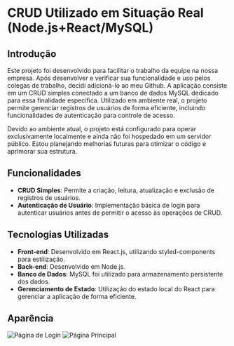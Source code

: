 # CRUD Utilizado em Situação Real (Node.js+React/MySQL)


## Introdução

Este projeto foi desenvolvido para facilitar o trabalho da equipe na nossa empresa. Após desenvolver e verificar sua funcionalidade e uso pelos colegas de trabalho, decidi adicioná-lo ao meu Github. A aplicação consiste em um CRUD simples conectado a um banco de dados MySQL dedicado para essa finalidade específica. Utilizado em ambiente real, o projeto permite gerenciar registros de usuários de forma eficiente, incluindo funcionalidades de autenticação para controle de acesso.

Devido ao ambiente atual, o projeto está configurado para operar exclusivamente localmente e ainda não foi hospedado em um servidor público. Estou planejando melhorias futuras para otimizar o código e aprimorar sua estrutura.

## Funcionalidades

- **CRUD Simples**: Permite a criação, leitura, atualização e exclusão de registros de usuários.
- **Autenticação de Usuário**: Implementação básica de login para autenticar usuários antes de permitir o acesso às operações de CRUD.

## Tecnologias Utilizadas

- **Front-end**: Desenvolvido em React.js, utilizando styled-components para estilização.
- **Back-end**: Desenvolvido em Node.js.
- **Banco de Dados**: MySQL foi utilizado para armazenamento persistente dos dados.
- **Gerenciamento de Estado**: Utilização do estado local do React para gerenciar a aplicação de forma eficiente.

## Aparência

![Página de Login](https://i.imgur.com/wRQmyGc.png)
![Página Principal](https://i.imgur.com/p00sE2N.png)

